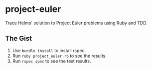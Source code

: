 # project-euler
Trace Helms' solution to Project Euler problems using Ruby and TDD.

## The Gist
1. Use `bundle install` to install rspec.
2. Run `ruby project_euler.rb` to see the results.
3. Run `rspec spec` to see the test results.

